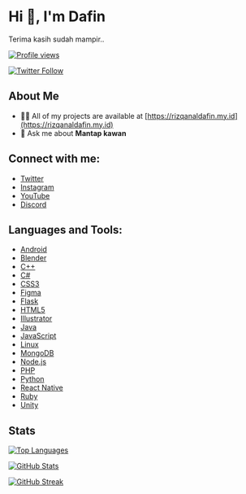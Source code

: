 # Hi 👋, I'm Dafin

Terima kasih sudah mampir..

[![Profile views](https://komarev.com/ghpvc/?username=dafinffx&label=Profile%20views&color=0e75b6&style=flat)](https://github.com/dafinffx)

[![Twitter Follow](https://img.shields.io/twitter/follow/dafindevtod?logo=twitter&style=for-the-badge)](https://twitter.com/dafindevtod)

## About Me

- 👨‍💻 All of my projects are available at [https://rizqanaldafin.my.id](https://rizqanaldafin.my.id)
- 💬 Ask me about **Mantap kawan**

## Connect with me:

- [Twitter](https://twitter.com/dafindevtod)
- [Instagram](https://instagram.com/q.rzqndafin)
- [YouTube](https://www.youtube.com/c/dapinaja01)
- [Discord](https://discord.gg/eTVVXxa7)

## Languages and Tools:

- [Android](https://developer.android.com)
- [Blender](https://www.blender.org/)
- [C++](https://www.w3schools.com/cpp/)
- [C#](https://www.w3schools.com/cs/)
- [CSS3](https://www.w3schools.com/css/)
- [Figma](https://www.figma.com/)
- [Flask](https://flask.palletsprojects.com/)
- [HTML5](https://www.w3.org/html/)
- [Illustrator](https://www.adobe.com/in/products/illustrator.html)
- [Java](https://www.java.com)
- [JavaScript](https://developer.mozilla.org/en-US/docs/Web/JavaScript)
- [Linux](https://www.linux.org/)
- [MongoDB](https://www.mongodb.com/)
- [Node.js](https://nodejs.org)
- [PHP](https://www.php.net)
- [Python](https://www.python.org)
- [React Native](https://reactnative.dev/)
- [Ruby](https://www.ruby-lang.org/en/)
- [Unity](https://unity.com/)

## Stats

[![Top Languages](https://github-readme-stats.vercel.app/api/top-langs?username=dafinffx&show_icons=true&locale=en&layout=compact)](https://github.com/dafinffx)

[![GitHub Stats](https://github-readme-stats.vercel.app/api?username=dafinffx&show_icons=true&locale=en)](https://github.com/dafinffx)

[![GitHub Streak](https://github-readme-streak-stats.herokuapp.com/?user=dafinffx&)](https://github.com/dafinffx)
